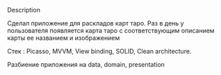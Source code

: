 Description

Сделал приложение для раскладов карт таро. Раз в день у пользователя появляется карта таро с соответствующим описанием карты ее названием и изображением

Стек : Picasso, MVVM, View binding, SOLID, Clean architecture.

Разбиение приложения на data, domain, presentation

